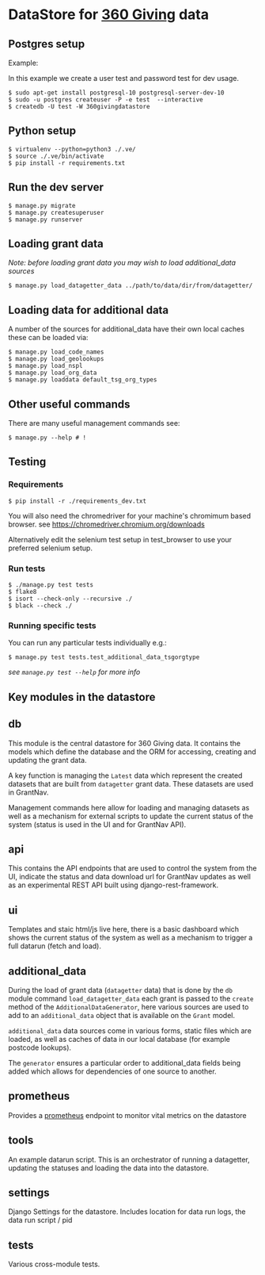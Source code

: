 # DataStore for [360 Giving](https://threesixtygiving.org) data


## Postgres setup

Example:

In this example we create a user test and password test for dev usage.

```
$ sudo apt-get install postgresql-10 postgresql-server-dev-10
$ sudo -u postgres createuser -P -e test  --interactive
$ createdb -U test -W 360givingdatastore

```

## Python setup

```
$ virtualenv --python=python3 ./.ve/
$ source ./.ve/bin/activate
$ pip install -r requirements.txt
```

## Run the dev server

```
$ manage.py migrate
$ manage.py createsuperuser
$ manage.py runserver
```

## Loading grant data
_Note: before loading grant data you may wish to load additional_data sources_
```
$ manage.py load_datagetter_data ../path/to/data/dir/from/datagetter/
```

## Loading data for additional data
A number of the sources for additional_data have their own local caches these can be loaded via:

```
$ manage.py load_code_names
$ manage.py load_geolookups
$ manage.py load_nspl
$ manage.py load_org_data
$ manage.py loaddata default_tsg_org_types
```

## Other useful commands
There are many useful management commands see:
```
$ manage.py --help # !
```
## Testing

### Requirements

```
$ pip install -r ./requirements_dev.txt
```

You will also need the chromedriver for your machine's chromimum based browser.
see https://chromedriver.chromium.org/downloads

Alternatively edit the selenium test setup in test_browser to use your preferred selenium setup.

### Run tests
```
$ ./manage.py test tests
$ flake8
$ isort --check-only --recursive ./
$ black --check ./
```

### Running specific tests

You can run any particular tests individually e.g.:
```
$ manage.py test tests.test_additional_data_tsgorgtype
```
_see `manage.py test --help` for more info_

## Key modules in the datastore

## db

This module is the central datastore for 360 Giving data. It contains the models which define the database and the ORM for accessing, creating and updating the grant data.

A key function is managing the `Latest` data which represent the created datasets that are built from `datagetter` grant data. These datasets are used in GrantNav.

Management commands here allow for loading and managing datasets as well as a mechanism for external scripts to update the current status of the system (status is used in the UI and for GrantNav API).

## api

This contains the API endpoints that are used to control the system from the UI, indicate the status and data download url for GrantNav updates as well as an experimental REST API built using django-rest-framework.

## ui

Templates and staic html/js live here, there is a basic dashboard which shows the current status of the system as well as a mechanism to trigger a full datarun (fetch and load).

## additional_data

During the load of grant data (`datagetter` data) that is done by the `db` module command `load_datagetter_data` each grant is passed to the `create` method of the `AdditionalDataGenerator`, here various sources are used to add to an `additional_data` object that is available on the `Grant` model.

`additional_data` data sources come in various forms, static files which are loaded, as well as caches of data in our local database (for example postcode lookups).

The `generator` ensures a particular order to additional_data fields being added which allows for dependencies of one source to another.


## prometheus

Provides a [prometheus](https://prometheus.io/) endpoint to monitor vital metrics on the datastore

## tools

An example datarun script. This is an orchestrator of running a datagetter, updating the statuses and loading the data into the datastore.

## settings

Django Settings for the datastore. Includes location for data run logs, the data run script / pid

## tests

Various cross-module tests.
